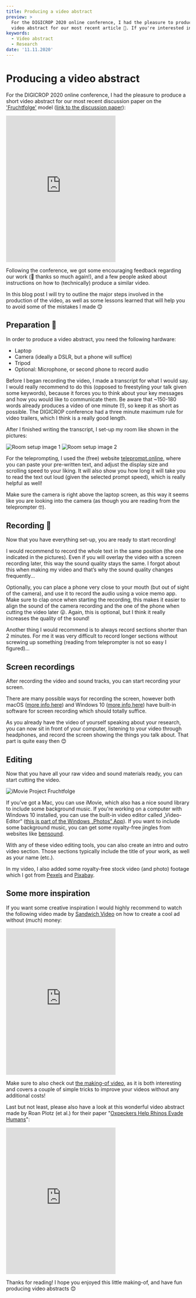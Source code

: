```yaml
---
title: Producing a video abstract
preview: >
  For the DIGICROP 2020 online conference, I had the pleasure to produce a short
  video abstract for our most recent article 🎥. If you're interested in how the video was produced, and possibly looking for some inspiration for you next video abstract, read on 😊
keywords:
  - Video abstract
  - Research
date: '11.11.2020'
---
```


# Producing a video abstract

For the DIGICROP 2020 online conference, I had the pleasure to produce a short
video abstract for our most recent discussion paper on the ['Fruchtfolge'](/projects/#fruchtfolge) model ([link to the discussion paper](https://ageconsearch.umn.edu/record/305287)):

<iframe class="video" height=400 src="https://www.youtube.com/embed/twT1HQcJwnU" frameborder="0" allow="accelerometer; autoplay; clipboard-write; encrypted-media; gyroscope; picture-in-picture" allowfullscreen>
</iframe>
<br>

Following the conference, we got some encouraging feedback regarding our work (🤗 thanks so much again!), and a few people asked about instructions on how to (technically) produce a similar video. 

In this blog post I will try to outline the major steps involved in the production of the video, as well as some lessons learned that will help you to avoid some of the mistakes I made 😊

## Preparation 🚧

In order to produce a video abstract, you need the following hardware:

- Laptop
- Camera (ideally a DSLR, but a phone will suffice)
- Tripod
- Optional: Microphone, or second phone to record audio

Before I began recording the video, I made a transcript for what I would say.
I would really recommend to do this (opposed to freestyling your talk given some keywords), because it forces you to think about your key messages and how you would like to communicate them. Be aware that ~150-180 words already produces a video of one minute (!), so keep it as short as possible. The DIGICROP conference had a three minute maximum rule for video trailers, which I think is a really good length.

After I finished writing the transcript, I set-up my room like shown in the pictures:

![Room setup image 1](/assets/video_abstract_1.png)
![Room setup image 2](/assets/video_abstract_2.png)

For the teleprompting, I used the (free) website [teleprompt.online](https://www.teleprompt.online/), where you can paste your pre-written text, and adjust the display size and scrolling speed to your liking. It will also show you how long it will take you to read the text out loud (given the selected prompt speed), which is really helpful as well!

Make sure the camera is right above the laptop screen, as this way it seems like you are looking into the camera (as though you are reading from the teleprompter 🤓).


## Recording 🎥

Now that you have everything set-up, you are ready to start recording! 

I would recommend to record the whole text in the same position (the one indicated in the pictures). Even if you will overlay the video with a screen recording later, this way the sound quality stays the same. I forgot about this when making my video and that’s why the sound quality changes frequently...

Optionally, you can place a phone very close to your mouth (but out of sight of the camera), and use it to record the audio using a voice memo app. Make sure to clap once when starting the recording, this makes it easier to align the sound of the camera recording and the one of the phone when cutting the video later 😛. 
Again, this is optional, but I think it really increases the quality of the sound!

Another thing I would recommend is to always record sections shorter than 2 minutes. For me it was very difficult to record longer sections without screwing up something (reading from teleprompter is not so easy I figured)…

## Screen recordings

After recording the video and sound tracks, you can start
recording your screen. 

There are many possible ways for recording the screen, however both macOS ([more info here](https://www.cnbc.com/2018/05/20/how-to-record-the-screen-on-my-mac.html)) and 
Windows 10 ([more info here](https://uk.pcmag.com/operating-systems/86044/how-to-capture-video-clips-in-windows-10)) have built-in software for screen recording which should totally suffice.

As you already have the video of yourself speaking about your research, you can now sit in front of your computer, listening to your video through headphones, and record the screen showing the things you talk about. That part is quite easy then 😊


## Editing

Now that you have all your raw video and sound materials ready, you can start cutting the video. 

![iMovie Project Fruchtfolge](/assets/iMovie.png)

If you’ve got a Mac, you can use iMovie, which also has a nice sound library to include some background music. If you're working on a computer with Windows 10 installed, you can use the built-in video editor called „Video-Editor“ ([this is part of the Windows „Photos“ App](https://support.microsoft.com/en-us/windows/create-films-with-video-editor-94e651f8-a5be-ae03-3c50-e49f013d47f6)). If you want to include some background music, you can get some royalty-free jingles from websites like [bensound](https://www.bensound.com/). 

With any of these video editing tools, you can also create an intro and outro video section. Those sections typically include the title of your work, as well as your name (etc.).

In my video, I also added some royalty-free stock video (and photo) footage which I got from [Pexels](https://www.pexels.com/de-de/videos/) and [Pixabay](https://pixabay.com/de/videos/).

## Some more inspiration

 If you want some creative inspiration I would highly recommend to watch the following video made by [Sandwich Video]() on how to create a cool ad without (much) money:
 
 <iframe class="video" height=400 src="https://www.youtube.com/embed/fD6BLALVmf0" frameborder="0" allow="accelerometer; autoplay; clipboard-write; encrypted-media; gyroscope; picture-in-picture" allowfullscreen>
 </iframe>
 <br>
 
 Make sure to also check out [the making-of video](https://wistia.com/series/one-ten-one-hundred?wchannelid=z2vptfjlxk&wmediaid=9tyzqy3rr8), as it is both interesting and covers a couple of simple tricks to improve your videos without any additional costs!
 
 Last but not least, please also have a look at this wonderful video abstract made by
 Roan Plotz (et al.) for their paper "[Oxpeckers Help Rhinos Evade Humans](https://www.cell.com/current-biology/fulltext/S0960-9822(20)30353-5)":
 
 <iframe class="video" height=400 src="https://www.youtube.com/embed/0gurqlmjorM" frameborder="0" allow="accelerometer; autoplay; clipboard-write; encrypted-media; gyroscope; picture-in-picture" allowfullscreen></iframe>
 <br>

Thanks for reading! I hope you enjoyed this little making-of, and have fun producing video abstracts 😊